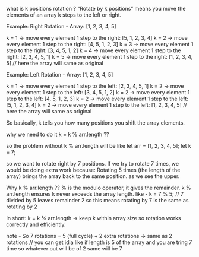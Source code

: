 what is k positions rotation ?
“Rotate by k positions” means you move the elements of an array k steps to the left or right.

Example: Right Rotation - Array: [1, 2, 3, 4, 5]

k = 1 → move every element 1 step to the right: [5, 1, 2, 3, 4]
k = 2 → move every element 1 step to the right: [4, 5, 1, 2, 3]
k = 3 → move every element 1 step to the right: [3, 4, 5, 1, 2]
k = 4 → move every element 1 step to the right: [2, 3, 4, 5, 1]
k = 5 → move every element 1 step to the right: [1, 2, 3, 4, 5] // here the array will same as original


Example: Left Rotation - Array: [1, 2, 3, 4, 5]

k = 1 → move every element 1 step to the left: [2, 3, 4, 5, 1]
k = 2 → move every element 1 step to the left: [3, 4, 5, 1, 2]
k = 2 → move every element 1 step to the left: [4, 5, 1, 2, 3]
k = 2 → move every element 1 step to the left: [5, 1, 2, 3, 4]
k = 2 → move every element 1 step to the left: [1, 2, 3, 4, 5] // here the array will same as original


So basically, k tells you how many positions you shift the array elements.


why we need to do it  k = k % arr.length ??

so the problem without k % arr.length will be like 
let arr = [1, 2, 3, 4, 5];
let k = 7;

so we want to rotate right by 7 positions.
If we try to rotate 7 times, we would be doing extra work because: Rotating 5 times (the length of the array) brings the array back to the same position. as we see the upper.


Why k % arr.length ?? 
% is the modulo operator, it gives the remainder.
k % arr.length ensures k never exceeds the array length. like - k = 7 % 5; // 7 divided by 5 leaves remainder 2 so this means rotating by 7 is the same as rotating by 2

In short: k = k % arr.length → keep k within array size so rotation works correctly and efficiently.

note - So 7 rotations = 5 (full cycle) + 2 extra rotations → same as 2 rotations 
// you can get idia like if length is 5 of the array and you are tring 7 time so whatever out will be of 2 same will be 7 